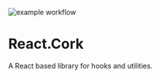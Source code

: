 ![example workflow](https://github.com/hjrdave/React.Cork/actions/workflows/npm-publish.yml/badge.svg)
# React.Cork

A React based library for hooks and utilities.
